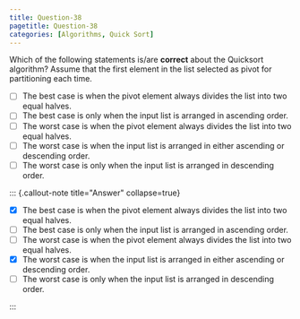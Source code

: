 ```yaml
---
title: Question-38
pagetitle: Question-38
categories: [Algorithms, Quick Sort]
---
```


Which of the following statements is/are **correct** about the Quicksort algorithm? Assume that the first element in the list selected as pivot for partitioning each time. 

- [ ] The best case is when the pivot element always divides the list into two equal halves.
- [ ] The best case is only when the input list is arranged in ascending order.
- [ ] The worst case is when the pivot element always divides the list into two equal halves.
- [ ] The worst case is when the input list is arranged in either ascending or descending order.
- [ ] The worst case is only when the input list is arranged in descending order.

::: {.callout-note title="Answer" collapse=true}

- [x] The best case is when the pivot element always divides the list into two equal halves.
- [ ] The best case is only when the input list is arranged in ascending order.
- [ ] The worst case is when the pivot element always divides the list into two equal halves.
- [x] The worst case is when the input list is arranged in either ascending or descending order.
- [ ] The worst case is only when the input list is arranged in descending order.

:::
